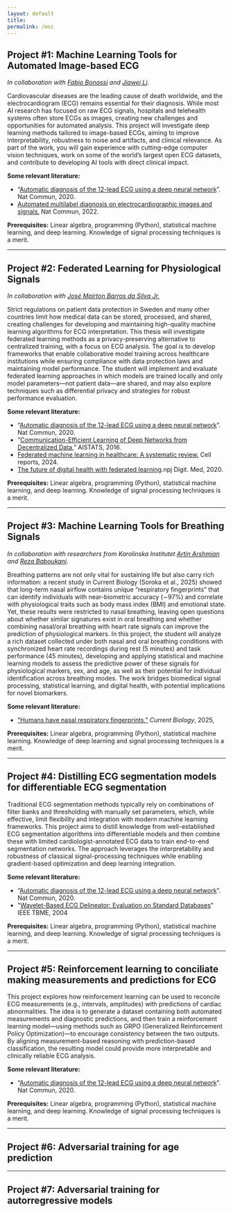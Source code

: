 ```yaml
---
layout: default
title:
permalink: /msc
---
```




## Project \#1: Machine Learning Tools for Automated Image-based ECG

*In collaboration with  [Fabio Bonassi](https://bonassifabio.github.io/) and [Jiawei Li](https://www.uu.se/en/contact-and-organisation/staff?query=N25-547)*.

Cardiovascular diseases are the leading cause of death worldwide, and the electrocardiogram (ECG)
remains essential for their diagnosis. While most AI research has focused on raw ECG signals, hospitals and telehealth 
systems often store ECGs as images, creating new challenges and opportunities for automated analysis. This project will 
investigate deep learning methods tailored to image-based ECGs, aiming to improve interpretability, robustness to noise
and artifacts, and clinical relevance. As part of the work, you will gain experience with cutting-edge computer vision 
techniques, work on some of the world’s largest open ECG datasets, and contribute to developing AI tools with direct 
clinical impact.

**Some relevant literature:**

* “[Automatic diagnosis of the 12-lead ECG using a deep neural network](https://doi.org/10.1038/s41467-020-15432-4)”. Nat Commun, 2020\.
* [Automated multilabel diagnosis on electrocardiographic images and signals.](https://doi.org/10.1038/s41467-022-29153-3)  Nat Commun, 2022\.

**Prerequisites:** Linear algebra, programming (Python), statistical machine learning, and deep learning. Knowledge of signal processing techniques is a merit.


----

## Project \#2: Federated Learning for Physiological Signals

*In collaboration with  [José Mairton Barros da Silva Jr.](https://user.it.uu.se/~josba597/)*

Strict regulations on patient data protection in Sweden and many other countries limit how medical data
can be stored, processed, and shared, creating challenges for developing and maintaining high-quality machine learning 
algorithms for ECG interpretation. This thesis will investigate federated learning methods as a privacy-preserving
alternative to centralized training, with a focus on ECG analysis. The goal is to develop frameworks that enable 
collaborative model training across healthcare institutions while ensuring compliance with data protection laws
and maintaining model performance. The student will implement and evaluate federated learning approaches in which
models are trained locally and only model parameters—not patient data—are shared, and may also explore techniques 
such as differential privacy and strategies for robust performance evaluation.

**Some relevant literature:**

* “[Automatic diagnosis of the 12-lead ECG using a deep neural network](https://doi.org/10.1038/s41467-020-15432-4)”. Nat Commun, 2020\.   
*  “[Communication-Efficient Learning of Deep Networks from Decentralized Data](https://proceedings.mlr.press/v54/mcmahan17a/mcmahan17a.pdf),” AISTATS, 2016\.  
* [Federated machine learning in healthcare: A systematic review.](https://doi.org/10.1016/j.xcrm.2024.101419) Cell reports, 2024\.  
* [The future of digital health with federated learning](https://doi.org/10.1038/s41746-020-00323-1).npj Digit. Med, 2020\.

**Prerequisites:** Linear algebra, programming (Python), statistical machine learning, and deep learning. Knowledge of signal processing techniques is a merit.


----

## Project \#3: Machine Learning Tools for Breathing Signals
*In collaboration with researchers from Karolinska Institutet [Artin Arshmian](https://ki.se/personer/artin-arshamian) and [Reza Baboukani](https://ki.se/en/people/reza-ebrahimian-baboukani)*.

 Breathing patterns are not only vital for sustaining life but also carry rich information: a recent 
study in Current Biology (Soroka et al., 2025) showed that long-term nasal airflow contains unique “respiratory 
fingerprints” that can identify individuals with near-biometric accuracy (∼97%) and correlate with physiological 
traits such as body mass index (BMI) and emotional state. Yet, these results were restricted to nasal breathing, 
leaving open questions about whether similar signatures exist in oral breathing and whether combining nasal/oral 
breathing with heart rate signals can improve the prediction of physiological markers. In this project, the student 
will analyze a rich dataset collected under both nasal and oral breathing conditions with synchronized heart rate recordings during rest (5 minutes) and task performance (45 minutes), developing and applying statistical and machine learning models to assess the predictive power of these signals for physiological markers, sex, and age, as well as their potential for individual identification across breathing modes. The work bridges biomedical signal processing, statistical learning, and digital health, with potential implications for novel biomarkers.

**Some relevant literature:**

* [“Humans have nasal respiratory fingerprints,”](https://doi.org/10.1016/j.cub.2025.05.008) *Current Biology*, 2025, 

**Prerequisites:** Linear algebra, programming (Python), statistical machine learning. Knowledge of deep learning and signal processing techniques is a merit.

----

## Project \#4: Distilling ECG segmentation models for differentiable ECG segmentation

Traditional ECG segmentation methods typically rely on combinations of filter banks and thresholding with manually set
parameters, which, while effective, limit flexibility and integration with modern machine learning frameworks. This
project aims to distill knowledge from well-established ECG segmentation algorithms into differentiable models and 
then combine these with limited cardiologist-annotated ECG data to train end-to-end segmentation networks. The approach
leverages the interpretability and robustness of classical signal-processing techniques while enabling gradient-based 
optimization and deep learning integration.



**Some relevant literature:**

* “[Automatic diagnosis of the 12-lead ECG using a deep neural network](https://doi.org/10.1038/s41467-020-15432-4)”. Nat Commun, 2020\.
* "[Wavelet-Based ECG Delineator: Evaluation on Standard Databases](https://diec.unizar.es/~laguna/personal/publicaciones/wavedet_tbme04.pdf)"  IEEE TBME, 2004

**Prerequisites:** Linear algebra, programming (Python), statistical machine learning, and deep learning. Knowledge of signal processing techniques is a merit.

----

## Project \#5: Reinforcement learning to conciliate making measurements and predictions for ECG

This project explores how reinforcement learning can be used to reconcile ECG measurements (e.g., intervals, amplitudes) with predictions
of cardiac abnormalities. The idea is to generate a dataset containing both automated measurements and diagnostic predictions, and then
train a reinforcement learning model—using methods such as GRPO (Generalized Reinforcement Policy Optimization)—to encourage consistency 
between the two outputs. By aligning measurement-based reasoning with prediction-based classification, the resulting model could provide
more interpretable and clinically reliable ECG analysis.

**Some relevant literature:**

* “[Automatic diagnosis of the 12-lead ECG using a deep neural network](https://doi.org/10.1038/s41467-020-15432-4)”. Nat Commun, 2020\.

**Prerequisites:** Linear algebra, programming (Python), statistical machine learning, and deep learning. Knowledge of signal processing techniques is a merit.

----

## Project \#6: Adversarial training for age prediction


----

## Project \#7: Adversarial training for autorregressive models

